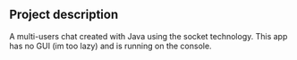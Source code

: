 ## Project description
A multi-users chat created with Java using the socket technology. This app has no GUI (im too lazy) and is running on the console.


